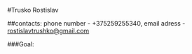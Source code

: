 #Trusko Rostislav

##contacts:
phone number - +375259255340, email adress - rostislavtrushko@gmail.com


###Goal:

